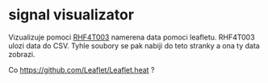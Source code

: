 # signal visualizator

Vizualizuje pomoci [RHF4T003](https://www.alternetivo.cz/merici-zarizeni-sily-signalu-pro-lora-iot-site_d71449.html) namerena data pomoci leafletu.
RHF4T003 ulozi data do CSV.
Tyhle soubory se pak nabiji do teto stranky a ona ty data zobrazi.


Co https://github.com/Leaflet/Leaflet.heat ?
